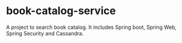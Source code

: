 # book-catalog-service
A project to search book catalog. It includes Spring boot, Spring Web, Spring Security and Cassandra. 

